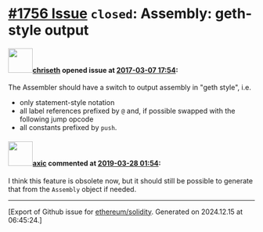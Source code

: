 # [\#1756 Issue](https://github.com/ethereum/solidity/issues/1756) `closed`: Assembly: geth-style output

#### <img src="https://avatars.githubusercontent.com/u/9073706?v=4" width="50">[chriseth](https://github.com/chriseth) opened issue at [2017-03-07 17:54](https://github.com/ethereum/solidity/issues/1756):

The Assembler should have a switch to output assembly in "geth style", i.e.

- only statement-style notation
- all label references prefixed by `@` and, if possible swapped with the following jump opcode
- all constants prefixed by `push`.

#### <img src="https://avatars.githubusercontent.com/u/20340?v=4" width="50">[axic](https://github.com/axic) commented at [2019-03-28 01:54](https://github.com/ethereum/solidity/issues/1756#issuecomment-477413382):

I think this feature is obsolete now, but it should still be possible to generate that from the `Assembly` object if needed.


-------------------------------------------------------------------------------



[Export of Github issue for [ethereum/solidity](https://github.com/ethereum/solidity). Generated on 2024.12.15 at 06:45:24.]
